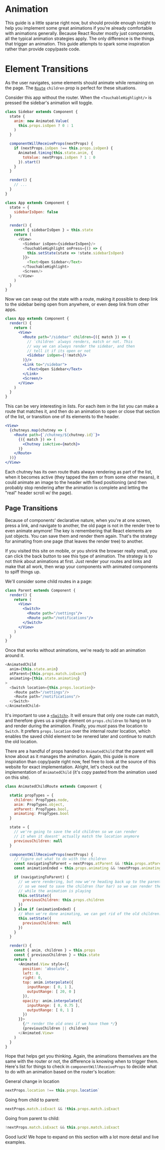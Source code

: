 # Animation

This guide is a little sparse right now, but should provide enough insight to help you implement some great animations if you're already comfortable with animations generally. Because React Router mostly just components, all the typical animation strategies apply. The only difference is the things that trigger an animation. This guide attempts to spark some inspiration rather than provide copy/paste code.

# Element Transitions

As the user navigates, some elements should animate while remaining on the
page. The [`Route`][Route] `children` prop is perfect for these situations.

Consider this app without the router. When the `<TouchableHighlight/>` is pressed
the sidebar's animation will toggle.

```js
class Sidebar extends Component {
  state {
    anim: new Animated.Value(
      this.props.isOpen ? 0 : 1
    )
  }

  componentWillReceiveProps(nextProps) {
    if (nextProps.isOpen !== this.props.isOpen) {
      Animated.timing(this.state.anim, {
        toValue: nextProps.isOpen ? 1 : 0
      }).start()
    }
  }

  render() {
    // ...
  }
}

class App extends Component {
  state = {
    sidebarIsOpen: false
  }

  render() {
    const { sidebarIsOpen } = this.state
    return (
      <View>
        <Sidebar isOpen={sidebarIsOpen}/>
        <TouchableHighlight onPress={() => {
          this.setState(state => !state.sidebarIsOpen)
        }}>
          <Text>Open Sidebar</Text>
        </TouchableHighlight>
        <Screen/>
      </View>
    )
  }
}
```

Now we can swap out the state with a route, making it possible to deep link to the sidebar being open from anywhere, or even deep link from other apps.

```jsx
class App extends Component {
  render() {
    return (
      <View>
        <Route path="/sidebar" children={({ match }) => (
          // `children` always renders, match or not. This
          // way we can always render the sidebar, and then
          // tell it if its open or not
          <Sidebar isOpen={!!match}/>
        )}/>
        <Link to="/sidebar">
          <Text>Open Sidebar</Text>
        </Link>
        <Screen/>
      </View>
    )
  }
}
```

This can be very interesting in lists. For each item in the list you can
make a route that matches it, and then do an animation to open or close
that section of the list, or transition one of its elements to the
header.

```jsx
<View>
  {chutneys.map(chutney => (
    <Route path={`/chutney/${chutney.id}`}>
      {({ match }) => (
        <Chutney isActive={match}>
      )}
    </Route>
  ))}
</View>
```

Each chutney has its own route thats always rendering as part of the list, when it becomes active (they tapped the item or from some other means), it could animate an image to the header with fixed positioning (and then probably stop rendering after the animation is complete and letting the "real" header scroll w/ the page).

## Page Transitions

Because of components' declarative nature, when you're at one screen, press a link, and navigate to another, the old page is not in the render tree to even animate anymore! The key is remembering that React elements are just objects. You can save them and render them again.  That's the strategy for animating from one page (that leaves the render tree) to another.

If you visited this site on mobile, or you shrink the browser really small, you can click the back button to see this type of animation.  The strategy is to not think about animations at first. Just render your routes and links and make that all work, then wrap your components with animated components to spiff things up.

We'll consider some child routes in a page:

```jsx
class Parent extends Component {
  render() {
    return (
      <View>
        <Switch>
          <Route path="/settings"/>
          <Route path="/notifications"/>
        </Switch>
      </View>
    )
  }
}
```

Once that works without animations, we're ready to add an animation around it.


```js
<AnimatedChild
  anim={this.state.anim}
  atParent={this.props.match.isExact}
  animating={this.state.animating}
>
  <Switch location={this.props.location}>
    <Route path="/settings"/>
    <Route path="/notifications"/>
  </Switch>
</AnimatedChild>
```

It's important to use a [`<Switch>`][Switch]. It will ensure that only one route can match, and therefore gives us a single element on `props.children` to hang on to and render during the animation. Finally, you *must* pass the location to `Switch`. It prefers `props.location` over the internal router location, which enables the saved child element to be renered later and continue to match the old location.

There are a handful of props handed to `AnimatedChild` that the parent will know about as it manages the animation. Again, this guide is more inspiration than copy/paste right now, feel free to look at the source of this website for exact implementation. Alright, let's check out the implementation of `AnimatedChild` (it's copy pasted from the animation used on this site).

```js
class AnimatedChildRoute extends Component {

  static propTypes = {
    children: PropTypes.node,
    anim: PropTypes.object,
    atParent: PropTypes.bool,
    animating: PropTypes.bool
  }

  state = {
    // we're going to save the old children so we can render
    // it when it doesnt' actually match the location anymore
    previousChildren: null
  }

  componentWillReceiveProps(nextProps) {
    // figure out what to do with the children
    const navigatingToParent = nextProps.atParent && !this.props.atParent
    const animationEnded = this.props.animating && !nextProps.animating

    if (navigatingToParent) {
      // we were rendering, but now we're heading back up to the parent,
      // so we need to save the children (har har) so we can render them
      // while the animation is playing
      this.setState({
        previousChildren: this.props.children
      })
    } else if (animationEnded) {
      // When we're done animating, we can get rid of the old children.
      this.setState({
        previousChildren: null
      })
    }
  }

  render() {
    const { anim, children } = this.props
    const { previousChildren } = this.state
    return (
      <Animated.View style={{
        position: 'absolute',
        left: 0,
        right: 0,
        top: anim.interpolate({
          inputRange: [ 0, 1 ],
          outputRange: [ 20, 0 ]
        }),
        opacity: anim.interpolate({
          inputRange: [ 0, 0.75 ],
          outputRange: [ 0, 1 ]
        })
      }}>
        {/* render the old ones if we have them */}
        {previousChildren || children}
      </Animated.View>
    )
  }
}
```

Hope that helps get you thinking. Again, the animations themselves are the same with the router or not, the difference is knowing when to trigger them. Here's list for things to check in `componentWillReceiveProps` to decide what to do with an animation based on the router's location:

General change in location

```js
nextProps.location !== this.props.location`
```

Going from child to parent:

```js
nextProps.match.isExact && !this.props.match.isExact
```

Going from parent to child:

```js
!nextProps.match.isExact && this.props.match.isExact
```

Good luck! We hope to expand on this section with a lot more detail and live examples.

  [Route]:../api/Route.md
  [Switch]:../api/Switch.md
